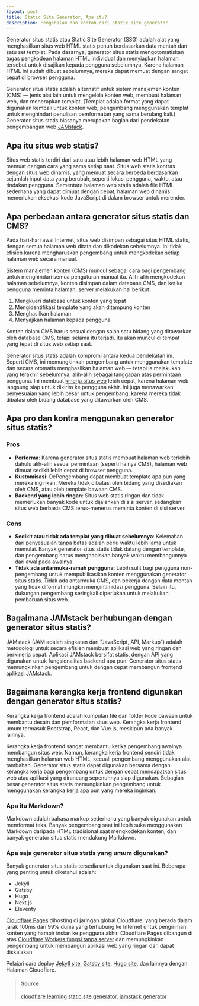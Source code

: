 ```yaml
---
layout: post
title: Static Site Generator, Apa itu?
description: Pengenalan dan contoh dari static site generator
---
```


Generator situs statis atau Static Site Generator (SSG) adalah alat yang menghasilkan situs web HTML statis penuh berdasarkan data mentah dan satu set templat. Pada dasarnya, generator situs statis mengotomatiskan tugas pengkodean halaman HTML individual dan menyiapkan halaman tersebut untuk disajikan kepada pengguna sebelumnya. Karena halaman HTML ini sudah dibuat sebelumnya, mereka dapat memuat dengan sangat cepat di browser pengguna.

Generator situs statis adalah alternatif untuk sistem manajemen konten (CMS) — jenis alat lain untuk mengelola konten web, membuat halaman web, dan menerapkan templat. (Templat adalah format yang dapat digunakan kembali untuk konten web; pengembang menggunakan templat untuk menghindari penulisan pemformatan yang sama berulang kali.) Generator situs statis biasanya merupakan bagian dari pendekatan pengembangan web [JAMstack](https://www.cloudflare.com/learning/performance/what-is-jamstack/).

## Apa itu situs web statis?
Situs web statis terdiri dari satu atau lebih halaman web HTML yang memuat dengan cara yang sama setiap saat. Situs web statis kontras dengan situs web dinamis, yang memuat secara berbeda berdasarkan sejumlah input data yang berubah, seperti lokasi pengguna, waktu, atau tindakan pengguna. Sementara halaman web statis adalah file HTML sederhana yang dapat dimuat dengan cepat, halaman web dinamis memerlukan eksekusi kode JavaScript di dalam browser untuk merender.

## Apa perbedaan antara generator situs statis dan CMS?
Pada hari-hari awal Internet, situs web disimpan sebagai situs HTML statis, dengan semua halaman web ditata dan dikodekan sebelumnya. Ini tidak efisien karena mengharuskan pengembang untuk mengkodekan setiap halaman web secara manual.

Sistem manajemen konten (CMS) muncul sebagai cara bagi pengembang untuk menghindari semua pengaturan manual itu. Alih-alih mengkodekan halaman sebelumnya, konten disimpan dalam database CMS, dan ketika pengguna meminta halaman, server melakukan hal berikut:

1. Mengkueri database untuk konten yang tepat
2. Mengidentifikasi template yang akan ditampung konten
3. Menghasilkan halaman
4. Menyajikan halaman kepada pengguna

Konten dalam CMS harus sesuai dengan salah satu bidang yang ditawarkan oleh database CMS, tetapi selama itu terjadi, itu akan muncul di tempat yang tepat di situs web setiap saat.

Generator situs statis adalah kompromi antara kedua pendekatan ini. Seperti CMS, ini memungkinkan pengembang untuk menggunakan template dan secara otomatis menghasilkan halaman web — tetapi ia melakukan yang terakhir sebelumnya, alih-alih sebagai tanggapan atas permintaan pengguna. Ini membuat [kinerja situs web](https://www.cloudflare.com/learning/performance/why-site-speed-matters/) lebih cepat, karena halaman web langsung siap untuk dikirim ke pengguna akhir. Ini juga menawarkan penyesuaian yang lebih besar untuk pengembang, karena mereka tidak dibatasi oleh bidang database yang ditawarkan oleh CMS.

## Apa pro dan kontra menggunakan generator situs statis?
### **Pros**
* **Performa**: Karena generator situs statis membuat halaman web terlebih dahulu alih-alih sesuai permintaan (seperti halnya CMS), halaman web dimuat sedikit lebih cepat di browser pengguna.
* **Kustomisasi**: DePengembang dapat membuat template apa pun yang mereka inginkan. Mereka tidak dibatasi oleh bidang yang disediakan oleh CMS, atau oleh template bawaan CMS.
* **Backend yang lebih ringan**: Situs web statis ringan dan tidak memerlukan banyak kode untuk dijalankan di sisi server, sedangkan situs web berbasis CMS terus-menerus meminta konten di sisi server.

### **Cons**
* **Sedikit atau tidak ada templat yang dibuat sebelumnya**: Kelemahan dari penyesuaian tanpa batas adalah perlu waktu lebih lama untuk memulai. Banyak generator situs statis tidak datang dengan template, dan pengembang harus menghabiskan banyak waktu membangunnya dari awal pada awalnya.
* **Tidak ada antarmuka-ramah pengguna**: Lebih sulit bagi pengguna non-pengembang untuk mempublikasikan konten menggunakan generator situs statis. Tidak ada antarmuka CMS, dan bekerja dengan data mentah yang tidak diformat mungkin mengintimidasi pengguna. Selain itu, dukungan pengembang seringkali diperlukan untuk melakukan pembaruan situs web.


## Bagaimana JAMstack berhubungan dengan generator situs statis?
JAMstack (JAM adalah singkatan dari "JavaScript, API, Markup") adalah metodologi untuk secara efisien membuat aplikasi web yang ringan dan berkinerja cepat. Aplikasi JAMstack bersifat statis, dengan API yang digunakan untuk fungsionalitas backend apa pun. Generator situs statis memungkinkan pengembang untuk dengan cepat membangun frontend aplikasi JAMstack.

## Bagaimana kerangka kerja frontend digunakan dengan generator situs statis?
Kerangka kerja frontend adalah kumpulan file dan folder kode bawaan untuk membantu desain dan pemformatan situs web. Kerangka kerja frontend umum termasuk Bootstrap, React, dan Vue.js, meskipun ada banyak lainnya.

Kerangka kerja frontend sangat membantu ketika pengembang awalnya membangun situs web. Namun, kerangka kerja frontend sendiri tidak menghasilkan halaman web HTML, kecuali pengembang menggunakan alat tambahan. Generator situs statis dapat digunakan bersama dengan kerangka kerja bagi pengembang untuk dengan cepat mendapatkan situs web atau aplikasi yang dirancang sepenuhnya siap digunakan. Sebagian besar generator situs statis memungkinkan pengembang untuk menggunakan kerangka kerja apa pun yang mereka inginkan.

### Apa itu Markdown?
Markdown adalah bahasa markup sederhana yang banyak digunakan untuk memformat teks. Banyak pengembang saat ini lebih suka menggunakan Markdown daripada HTML tradisional saat mengkodekan konten, dan banyak generator situs statis mendukung Markdown.

### Apa saja generator situs statis yang umum digunakan?
Banyak generator situs statis tersedia untuk digunakan saat ini. Beberapa yang penting untuk diketahui adalah:

* Jekyll
* Gatsby
* Hugo
* Next.js
* Eleventy

[Cloudflare Pages](https://pages.cloudflare.com/) dihosting di jaringan global Cloudflare, yang berada dalam jarak 100ms dari 99% dunia yang terhubung ke Internet untuk pengiriman konten yang hampir instan ke pengguna akhir. Cloudflare Pages dibangun di atas [Cloudflare Workers fungsi tanpa server](https://workers.cloudflare.com/) dan memungkinkan pengembang untuk membangun aplikasi web yang ringan dan dapat diskalakan.

Pelajari cara deploy [Jekyll site](https://developers.cloudflare.com/pages/how-to/deploy-a-jekyll-site), [Gatsby site](https://developers.cloudflare.com/pages/how-to/deploy-a-gatsby-site), [Hugo site](https://developers.cloudflare.com/pages/how-to/deploy-a-hugo-site), dan lainnya dengan Halaman Cloudflare.


>#### Source
>[cloudflare learning static site generator](https://www.cloudflare.com/learning/performance/static-site-generator/), [jamstack generator](https://jamstack.org/generators/)
